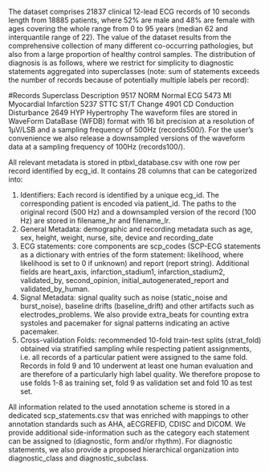 The dataset comprises 21837 clinical 12-lead ECG records of 10 seconds length from 18885 patients, where 52% are male and 48% are female with ages covering the whole range from 0 to 95 years (median 62 and interquantile range of 22). The value of the dataset results from the comprehensive collection of many different co-occurring pathologies, but also from a large proportion of healthy control samples. The distribution of diagnosis is as follows, where we restrict for simplicity to diagnostic statements aggregated into superclasses (note: sum of statements exceeds the number of records because of potentially multiple labels per record):

#Records	Superclass	Description
9517	NORM	Normal ECG
5473	MI	Myocardial Infarction
5237	STTC	ST/T Change
4901	CD	Conduction Disturbance
2649	HYP	Hypertrophy
The waveform files are stored in WaveForm DataBase (WFDB) format with 16 bit precision at a resolution of 1μV/LSB and a sampling frequency of 500Hz (records500/). For the user’s convenience we also release a downsampled versions of the waveform data at a sampling frequency of 100Hz (records100/).

All relevant metadata is stored in ptbxl_database.csv with one row per record identified by ecg_id. It contains 28 columns that can be categorized into:

1. Identifiers: Each record is identified by a unique ecg_id. The corresponding patient is encoded via patient_id. The paths to the original record (500 Hz) and a downsampled version of the record (100 Hz) are stored in filename_hr and filename_lr.
2. General Metadata: demographic and recording metadata such as age, sex, height, weight, nurse, site, device and recording_date
3. ECG statements: core components are scp_codes (SCP-ECG statements as a dictionary with entries of the form statement: likelihood, where likelihood is set to 0 if unknown) and report (report string). Additional fields are heart_axis, infarction_stadium1, infarction_stadium2, validated_by, second_opinion, initial_autogenerated_report and validated_by_human.
4. Signal Metadata: signal quality such as noise (static_noise and burst_noise), baseline drifts (baseline_drift) and other artifacts such as electrodes_problems. We also provide extra_beats for counting extra systoles and pacemaker for signal patterns indicating an active pacemaker.
5. Cross-validation Folds: recommended 10-fold train-test splits (strat_fold) obtained via stratified sampling while respecting patient assignments, i.e. all records of a particular patient were assigned to the same fold. Records in fold 9 and 10 underwent at least one human evaluation and are therefore of a particularly high label quality. We therefore propose to use folds 1-8 as training set, fold 9 as validation set and fold 10 as test set.

All information related to the used annotation scheme is stored in a dedicated scp_statements.csv that was enriched with mappings to other annotation standards such as AHA, aECGREFID, CDISC and DICOM. We provide additional side-information such as the category each statement can be assigned to (diagnostic, form and/or rhythm). For diagnostic statements, we also provide a proposed hierarchical organization into diagnostic_class and diagnostic_subclass.
